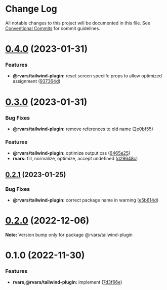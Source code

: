 # Change Log

All notable changes to this project will be documented in this file.
See [Conventional Commits](https://conventionalcommits.org) for commit guidelines.

# [0.4.0](https://github.com/tkofh/rvars/compare/@rvars/tailwind-plugin@0.3.0...@rvars/tailwind-plugin@0.4.0) (2023-01-31)

### Features

- **@rvars/tailwind-plugin:** reset screen speciifc props to allow optimized assignment ([937364d](https://github.com/tkofh/rvars/commit/937364d513037a9ba76fdab8363177ec96db59b6))

# [0.3.0](https://github.com/tkofh/rvars/compare/@rvars/tailwind-plugin@0.2.1...@rvars/tailwind-plugin@0.3.0) (2023-01-31)

### Bug Fixes

- **@rvars/tailwind-plugin:** remove references to old name ([2e0bf55](https://github.com/tkofh/rvars/commit/2e0bf557e65e6d6499907875f19c0523e29bafa1))

### Features

- **@rvars/tailwind-plugin:** optimize output css ([6465e25](https://github.com/tkofh/rvars/commit/6465e25cac0bf852954d0fd473ba351c96c7d543))
- **rvars:** fill, normalize, optimize, accept undefined ([d29648c](https://github.com/tkofh/rvars/commit/d29648cf57e0db11ed6c2dffe7913047958f765d))

## [0.2.1](https://github.com/tkofh/rvars/compare/@rvars/tailwind-plugin@0.2.0...@rvars/tailwind-plugin@0.2.1) (2023-01-25)

### Bug Fixes

- **@rvars/tailwind-plugin:** correct package name in warning ([e5b614d](https://github.com/tkofh/rvars/commit/e5b614d53b2ea1d3788a6f154f522d78fdd4d708))

# [0.2.0](https://github.com/tkofh/rvars/compare/@rvars/tailwind-plugin@0.1.0...@rvars/tailwind-plugin@0.2.0) (2022-12-06)

**Note:** Version bump only for package @rvars/tailwind-plugin

# 0.1.0 (2022-11-30)

### Features

- **rvars,@rvars/tailwind-plugin:** implement ([7d3f66e](https://github.com/tkofh/rvars/commit/7d3f66ef4c3e36739f8c6b4bd5cc9291de8a8f6b))
